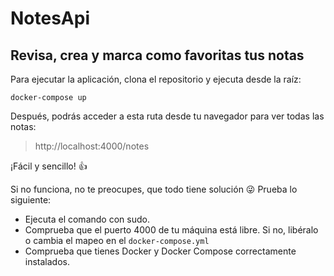 # NotesApi

## Revisa, crea y marca como favoritas tus notas

Para ejecutar la aplicación, clona el repositorio y ejecuta desde la raíz:

    docker-compose up

Después, podrás acceder a esta ruta desde tu navegador para ver todas las notas:

> http://localhost:4000/notes

¡Fácil y sencillo! :+1:

Si no funciona, no te preocupes, que todo tiene solución :stuck_out_tongue_winking_eye: Prueba lo siguiente:

- Ejecuta el comando con sudo.
- Comprueba que el puerto 4000 de tu máquina está libre. Si no, libéralo o cambia el mapeo en el `docker-compose.yml`
- Comprueba que tienes Docker y Docker Compose correctamente instalados.

